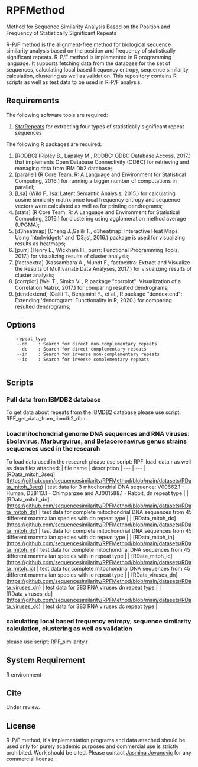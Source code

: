 # RPFMethod
Method for Sequence Similarity Analysis Based on the Position and Frequency of Statistically Significant Repeats

R-P/F method is the alignment-free method for biological sequence similarity analysis based on the position and frequency of statistically significant repeats.
R-P/F method is implemented in R programming language. It supports fetching data from the database for the set of sequences, calculating local based frequency entropy, sequence similarity calculation, clustering as well as validation.
This repository contains R scripts as well as test data to be used in R-P/F analysis.

## Requirements

The following software tools are required:
1. [StatRepeats](http://bioinfo.matf.bg.ac.rs/home/downloads.wafl?cat=Software&project=StatRepeats) for extracting four types of statistically significant repeat sequences

The following R packages are required:
1. [RODBC] (Ripley B., Lapsley M., RODBC: ODBC Database Access, 2017.) that implements Open Database Connectivity (ODBC) for retrieving and managing data from IBM Db2 database;
2. [parallel] (R Core Team, R: A Language and Environment for Statistical Computing, 2016.) for running a bigger number of computations in parallel; 
3. [Lsa] (Wild F., lsa: Latent Semantic Analysis, 2015.) for calculating cosine similarity matrix once local frequency entropy and sequence vectors were calculated as well as for printing dendrograms; 
4. [stats] (R Core Team, R: A Language and Environment for Statistical Computing, 2016.) for clustering using agglomeration method average (UPGMA);  
5. [d3heatmap] (Cheng J.,Galili T., d3heatmap: Interactive Heat Maps Using 'htmlwidgets' and 'D3.js', 2016.) package is used for visualizing results as heatmaps; 
6. [purr] (Henry L., Wickham H., purrr: Functional Programming Tools, 2017.)   for visualizing results of cluster analysis;
7. [factoextra] (Kassambara A., Mundt F., factoextra: Extract and Visualize the Results of Multivariate Data Analyses, 2017.) for visualizing results of cluster analysis;
8. [corrplot] (Wei T., Simko V. , R package "corrplot": Visualization of a Correlation Matrix, 2017.) for comparing resulted dendrograms;
9. [dendextend] (Galili T., Benjamini Y., et al., R package "dendextend": Extending 'dendrogram' Functionality in R, 2020.) for comparing resulted dendrograms;

## Options


```
	repeat_type
	--dn	: Search for direct non-complementary repeats
	--dc    : Search for direct complementary repeats
	--in    : Search for inverse non-complementary repeats
	--ic   	: Search for inverse complementary repeats
     
```
## Scripts

### Pull data from IBMDB2 database
To get data about repeats from the IBMDB2 database please use script: RPF_get_data_from_ibmdb2_db.r.

### Load mitochondrial genome DNA sequences and RNA viruses: Ebolavirus, Marburgvirus, and Betacoronavirus genus strains sequences used in the research
To load data used in the research please use script: RPF_load_data.r as well as data files attached:
| file name | description |
--- | --- 
| [RData_mitoh_3seq] (https://github.com/sequencesimilarity/RPFMethod/blob/main/datasets/RData_mitoh_3seq) | test data for 3 mitochondrial DNA sequence: V00662.1 - Human, D38113.1 - Chimpanzee and AJ001588.1 - Rabbit, dn repeat type |
| [RData_mitoh_dn] (https://github.com/sequencesimilarity/RPFMethod/blob/main/datasets/RData_mitoh_dn) | test data for complete mitochondrial DNA sequences from 45 different mammalian species with dn repeat type |
| [RData_mitoh_dc] (https://github.com/sequencesimilarity/RPFMethod/blob/main/datasets/RData_mitoh_dc) | test data for complete mitochondrial DNA sequences from 45 different mammalian species with dc repeat type |
| [RData_mitoh_in] (https://github.com/sequencesimilarity/RPFMethod/blob/main/datasets/RData_mitoh_in) | test data for complete mitochondrial DNA sequences from 45 different mammalian species with in repeat type |
| [RData_mitoh_ic] (https://github.com/sequencesimilarity/RPFMethod/blob/main/datasets/RData_mitoh_ic) | test data for complete mitochondrial DNA sequences from 45 different mammalian species with ic repeat type |
| [RData_viruses_dn] (https://github.com/sequencesimilarity/RPFMethod/blob/main/datasets/RData_viruses_dn) | test data for 383 RNA viruses dn repeat type |
| [RData_viruses_dc] (https://github.com/sequencesimilarity/RPFMethod/blob/main/datasets/RData_viruses_dc) | test data for 383 RNA viruses dc repeat type |

### calculating local based frequency entropy, sequence similarity calculation, clustering as well as validation
please use script: RPF_similarity.r

## System Requirement

R environment

## Cite

Under review.

## License

R-P/F method, it's implementation programs and data attached should be used only for purely academic purposes and commercial use is strictly prohibited.
Work should be cited.
Please contact [Jasmina Jovanovic](mailto:jasmina.dragoljevic@gmail.com) for any commercial license.


